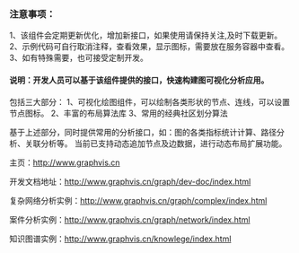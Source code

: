 ### 注意事项：
1、该组件会定期更新优化，增加新接口，如果使用请保持关注,及时下载更新。
2、示例代码可自行取消注释，查看效果，显示图标，需要放在服务容器中查看。
3、如有特殊需要，也可接受定制开发。

#### 说明：开发人员可以基于该组件提供的接口，快速构建图可视化分析应用。

包括三大部分：
1、可视化绘图组件，可以绘制各类形状的节点、连线，可以设置节点图标。
2、丰富的布局算法库
3、常用的经典社区划分算法

基于上述部分，同时提供常用的分析接口，如：图的各类指标统计计算、路径分析、关联分析等。
当前已支持动态追加节点及边数据，进行动态布局扩展功能。


主页：http://www.graphvis.cn

开发文档地址：http://www.graphvis.cn/graph/dev-doc/index.html

复杂网络分析实例：http://www.graphvis.cn/graph/complex/index.html

案件分析实例：http://www.graphvis.cn/graph/network/index.html

知识图谱实例：http://www.graphvis.cn/knowlege/index.html









